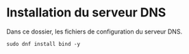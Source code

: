 # Installation du serveur DNS

Dans ce dossier, les fichiers de configuration du serveur DNS.

```shell
sudo dnf install bind -y

```
